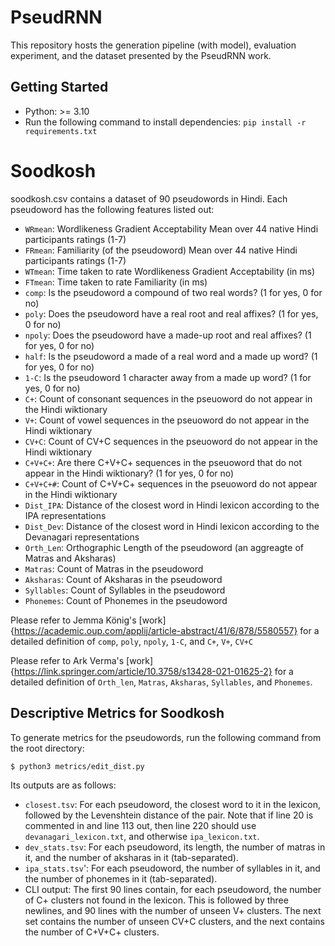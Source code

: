 # PseudRNN

This repository hosts the generation pipeline (with model), evaluation experiment, and the dataset presented by the PseudRNN work.

## Getting Started

- Python: >= 3.10
- Run the following command to install dependencies: `pip install -r requirements.txt`

# Soodkosh

soodkosh.csv contains a dataset of 90 pseudowords in Hindi. Each pseudoword has the following features listed out:

* `WRmean`: Wordlikeness Gradient Acceptability Mean over 44 native Hindi participants ratings (1-7)
* `FRmean`: Familiarity (of the pseudoword) Mean over 44 native Hindi participants ratings (1-7)
* `WTmean`: Time taken to rate Wordlikeness Gradient Acceptability (in ms)
* `FTmean`: Time taken to rate Familiarity (in ms)
* `comp`: Is the pseudoword a compound of two real words? (1 for yes, 0 for no)
* `poly`: Does the pseudoword have a real root and real affixes? (1 for yes, 0 for no)
* `npoly`: Does the pseudoword have a made-up root and real affixes? (1 for yes, 0 for no)
* `half`: Is the pseudoword a made of a real word and a made up word? (1 for yes, 0 for no)
* `1-C`: Is the pseudoword 1 character away from a made up word? (1 for yes, 0 for no)
* `C+`: Count of consonant sequences in the pseuoword do not appear in the Hindi wiktionary
* `V+`: Count of vowel sequences in the pseuoword do not appear in the Hindi wiktionary
* `CV+C`: Count of CV+C sequences in the pseuoword do not appear in the Hindi wiktionary
* `C+V+C+`: Are there C+V+C+ sequences in the pseuoword that do not appear in the Hindi wiktionary? (1 for yes, 0 for no)
* `C+V+C+#`: Count of C+V+C+ sequences in the pseuoword do not appear in the Hindi wiktionary
* `Dist_IPA`: Distance of the closest word in Hindi lexicon according to the IPA representations
* `Dist_Dev`: Distance of the closest word in Hindi lexicon according to the Devanagari representations
* `Orth_Len`: Orthographic Length of the pseudoword (an aggreagte of Matras and Aksharas)
* `Matras`: Count of Matras in the pseudoword
* `Aksharas`: Count of Aksharas in the pseudoword
* `Syllables`: Count of Syllables in the pseudoword
* `Phonemes`: Count of Phonemes in the pseudoword

Please refer to Jemma König's [work]{https://academic.oup.com/applij/article-abstract/41/6/878/5580557} for a detailed definition of `comp`, `poly`, `npoly`, `1-C`, and `C+`, `V+`, `CV+C`

Please refer to Ark Verma's [work]{https://link.springer.com/article/10.3758/s13428-021-01625-2} for a detailed definition of `Orth_len`, `Matras`, `Aksharas`, `Syllables`, and `Phonemes`.

## Descriptive Metrics for Soodkosh
To generate metrics for the pseudowords, run the following command from the root directory:
```
$ python3 metrics/edit_dist.py
```

Its outputs are as follows:

* `closest.tsv`: For each pseudoword, the closest word to it in the lexicon, followed by the Levenshtein distance of the pair. Note that if line 20 is commented in and line 113 out, then line 220 should use `devanagari_lexicon.txt`, and otherwise `ipa_lexicon.txt`.
* `dev_stats.tsv`: For each pseudoword, its length, the number of matras in it, and the number of aksharas in it (tab-separated).
* `ipa_stats.tsv`': For each pseudoword, the number of syllables in it, and the number of phonemes in it (tab-separated).
* CLI output: The first 90 lines contain, for each pseudoword, the number of C+ clusters not found in the lexicon. This is followed by three newlines, and 90 lines with the number of unseen V+ clusters. The next set contains the number of unseen CV+C clusters, and the next contains the number of C+V+C+ clusters.
